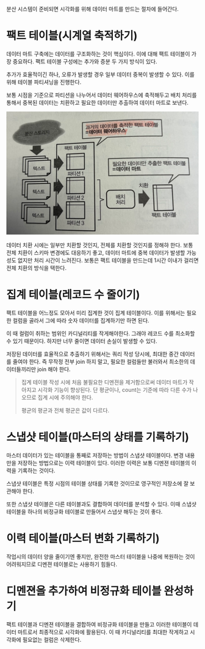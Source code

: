 분산 시스템이 준비되면 시각화를 위해 데이터 마트를 만드는 절차에 들어간다.

# 팩트 테이블(시계열 축적하기)
데이터 마트 구축에는 데이터를 구조화하는 것이 핵심이다. 이에 대해 팩트 테이블이 가장 중요하다.
팩트 테이블 구성에는 추가와 증분 두 가지 방식이 있다.

추가가 효율적이긴 하나, 오류가 발생할 경우 일부 데이터 중복이 발생할 수 있다.
이를 위해 테이블 파티셔닝을 진행한다.

보통 시점을 기준으로 파티션을 나누어서 데이터 웨어하우스에 축적해두고 배치 처리를 통해서 중복된 데이터는 치환하고
필요한 데이터만 추출하여 데이터 마트로 보낸다.

![img.png](img.png)

데이터 치환 시에는 일부만 치환할 것인지, 전체를 치환할 것인지를 정해햐 한다.
보통 전체 치환이 스키마 변경에도 대응하기 좋고, 데이터 마트에 중복 데이터가 발생할 가능성도 없지만 처리 시간이 느려진다.
보통은 팩트 테이블을 만드는데 1시간 이내가 걸리면 전체 치환의 방식을 택한다.

# 집계 테이블(레코드 수 줄이기)
팩트 테이블을 어느정도 모아서 미리 집계한 것이 집계 테이블이다.
이를 위해서는 필요한 컬럼을 골라서 그에 따라 숫자 데이터를 집계하기만 하면 된다.

이 때 컬럼이 취하는 범위인 카디널리티를 작게해야한다. 그래야 레코드 수를 최소화할 수 있기 때문이다.
하지만 너무 줄이면 데이터 손실이 발생할 수 있다.

저장된 데이터를 효율적으로 추출하기 위해서는 쿼리 작성 당시에, 최대한 중간 데이터를 줄여야 한다.
즉 무작정 전부 join 하지 말고, 필요한 컬럼들만 불러와서 최소한의 데이터들끼리만 join 해야 한다.

> 집계 테이블 작성 시에 처음 불필요한 디멘젼을 제거함으로써 데이터 마트가 작아지고 시각화 기능이 향상된다.
> 단 평균이나, count는 기준에 따라 다른 수가 나오므로 집계 시에 주의해야 한다.
> 
> 평균의 평균과 전체 평균은 값이 다르다.

# 스냅샷 테이블(마스터의 상태를 기록하기)
마스터 데이터가 있는 테이블을 통째로 저장하는 방법이 스냅샷 테이블이다. 변경 내용만을 저장하는 방법으로는 이력 테이블이 있다.
이러한 이력은 보통 디멘젼 테이블의 이력을 기록하는 것이다.

스냅샷 테이블은 특정 시점의 테이블 상태를 기록한 것이므로 영구적인 저장소에 잘 보관해야 한다.

또한 스냅샷 테이블은 다른 테이블과도 결합하여 데이터를 분석할 수 있다. 
이때 스냅샷 테이블을 하나의 비정규화 테이블로 만들어서 스냅샷 해두는 것이 좋다.

# 이력 테이블(마스터 변화 기록하기)
작업시의 데이터 양을 줄이기엔 좋지만, 완전한 마스터 테이블을 나중에 복원하는 것이 어려워지므로 디멘젼 테이블로는 사용하기 힘들다.

# 디멘젼을 추가하여 비정규화 테이블 완성하기
팩트 테이블과 디멘젼 테이블을 결합하여 비정규화 테이블을 만들고 이러한 테이블이 데이터 마트로서 최종적으로 시각화에 활용된다.
이 때 카디널리티를 최대한 작게하고 시각화에 필요없는 컬럼은 삭제한다.